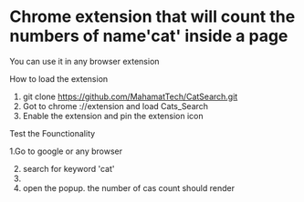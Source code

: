 # Chrome extension that will count the numbers of name'cat' inside a page

You can use it in any browser extension

How to load the extension

1. git clone  https://github.com/MahamatTech/CatSearch.git
2. Got to chrome ://extension and load Cats_Search
3. Enable the extension and pin the extension icon

Test the Founctionality

1.Go to google or any browser

2. search for keyword 'cat'
3. 
4. open the popup. the number of cas count should render
